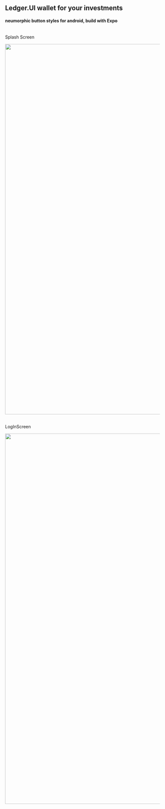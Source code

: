 ﻿## Ledger.UI wallet for your investments  
 #### neumorphic button styles for android, build with Expo  
 
 </br>
Splash Screen 
<p align="center">
     <img src="https://user-images.githubusercontent.com/62243649/162206032-ffc936ae-9163-4c04-9798-52d90f0f1ac1.png" width="600" height="1200">
</p>

</br>
LogInScreen
<p align="center">
    <img src="https://user-images.githubusercontent.com/62243649/162206039-cabf1317-7a0b-430b-bba8-90f1d125ff9e.png " width="600" height="1200">
</p>

